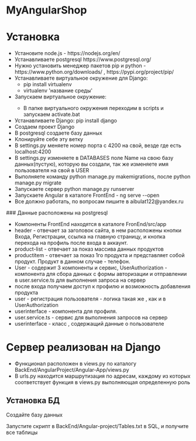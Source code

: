 # MyAngularShop

<h1>Установка</h1>
<ul>
  <li>Установите node.js - https://nodejs.org/en/</li>
  <li>Устанавливаете postgresql https://www.postgresql.org/</li>
  <li>Нужно установить менеджер пакетов pip и python - https://www.python.org/downloads/ , https://pypi.org/project/pip/ </li>
  <li>Устанавливаете виртуальное окружение для Django:
    <ul>
      <li> pip install virtualenv </li>
      <li> virtualenv 'название среды'</li>
    </ul>
  
  </li>
  <li>Запускаем виртуальное окружение:</li>
  <ul>
  <li>
    В папке виртуального окружения переходим в scripts и запускаем activate.bat
  </li>
  </ul>
  
  <li>Устанавливаете Django: pip install django</li>
  <li>Создаем проект Django</li>
  <li>В postgresql создаете базу данных</li>
  <li>Клонируйте себе эту ветку</li>
  <li>В settings.py меняете номер порта с 4200 на свой, везде где есть localhost:4200 </li>
  <li>В settings.py изменяете в DATABASES поле Name на свою базу данных(пустую), которую вы создали, так же изменяете имя пользователя на свой в USER</li>
  <li>Выполняете команду python manage.py makemigrations, после python manage.py migrate </li>
  <li>Запускаете сервер python manage.py runserver</li>
  <li>Запускаете Angular в каталоге FrontEnd - ng serve --open </li>
  <li>Все должно работать, по вопросам пишите в aibulat122@yandex.ru </li>

</ul>
### Данные расположены на postgresql
<ul>
  <li>Компоненты FrontEnd находятся в каталоге FronEnd/src/app</li>
<li>header - отвечает за заголовок сайта, в нем расположены кнопки Входа, Регистрации, ссылка на главную страницу, и кнопка перехода на профиль после входа в аккаунт.</li>
<li>product-list - отвечает за показ массива данных продуктов</li>
<li>productitem - отвечает за показ 1го продукта и представляет собой продукт. Продукт в данном случае - телефон.</li>
<li>User - содержит 3 компоненты и сервис, UserAuthorization - компонента для сбора данных с формы авторизации и отправлении в user.service.ts для выполнения запроса на сервер</li>
<li>после входа получаем доступ к профилю и возможность добавления продукта</li>
  <li>user - регистрация пользователя - логика такая же , как и в UserAuthorization</li>
  <li>userinterface - компонента для профиля.</li>
<li>user.service.ts - сервис для выполнения запросов на сервер</li>
<li>userinterface - класс , содержащий данные о пользователе</li>
</ul>
<h1> Сервер реализован на Django</h1>
<ul>
  <li>Функционал расположен в views.py по каталогу BackEnd/AngularProject/Angular-App/views.py</li>
  <li>В urls.py находится маршрутизация по адресам, каждому из которых соответствует функция в views.py выполняющая определенную роль</li>
 </ul>
 <h2>Установка БД</h2>
<p> Создайте базу данных </p>
<p> Запустите скрипт в BackEnd/Angular-project/Tables.txt в SQL, и получите все таблицы</p>
